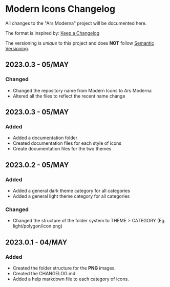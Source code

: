 # Modern Icons Changelog
All changes to the "Ars Moderna" project will be documented here.

The format is inspired by: [Keep a Changelog](https://keepachangelog.com/)

The versioning is *unique* to this project and does **NOT** follow [Semantic Versioning](https://semver.org/).

## 2023.0.3 - 05/MAY

### Changed

- Changed the repository name from Modern Icons to Ars Moderna
- Altered all the files to reflect the recent name change

## 2023.0.3 - 05/MAY

### Added

- Added a documentation folder
- Created documentation files for each style of icons
- Create documentation files for the two themes

## 2023.0.2 - 05/MAY

### Added

- Added a general dark theme category for all categories
- Added a general light theme category for all categories

### Changed

- Changed the structure of the folder system to THEME > CATEGORY (Eg. light/polygon/icon.png)

## 2023.0.1 - 04/MAY

### Added

- Created the folder structure for the **PNG** images.
- Created the CHANGELOG.md
- Added a help markdown file to each category of icons. 